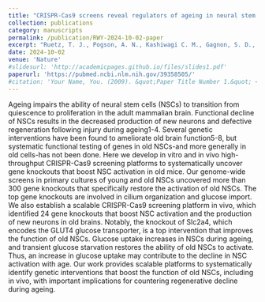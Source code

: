 ```yaml
---
title: "CRISPR-Cas9 screens reveal regulators of ageing in neural stem cells"
collection: publications
category: manuscripts
permalink: /publication/RWY-2024-10-02-paper
excerpt: "Ruetz, T. J., Pogson, A. N., Kashiwagi C. M., Gagnon, S. D., Morton B., Sun, E. D., Na, J., __Yeo, R. W.__, Leeman, D. S., Morgens, D. W., Tsui, C. K., Li, A., Bassik, M. C. & Brunet, A.  _Nature_  (2024)"
date: 2024-10-02
venue: 'Nature'
#slidesurl: 'http://academicpages.github.io/files/slides1.pdf'
paperurl: 'https://pubmed.ncbi.nlm.nih.gov/39358505/'
#citation: 'Your Name, You. (2009). &quot;Paper Title Number 1.&quot; <i>Journal 1</i>. 1(1).'
---
```


Ageing impairs the ability of neural stem cells (NSCs) to transition from quiescence to proliferation in the adult mammalian brain. Functional decline of NSCs results in the decreased production of new neurons and defective regeneration following injury during ageing1-4. Several genetic interventions have been found to ameliorate old brain function5-8, but systematic functional testing of genes in old NSCs-and more generally in old cells-has not been done. Here we develop in vitro and in vivo high-throughput CRISPR-Cas9 screening platforms to systematically uncover gene knockouts that boost NSC activation in old mice. Our genome-wide screens in primary cultures of young and old NSCs uncovered more than 300 gene knockouts that specifically restore the activation of old NSCs. The top gene knockouts are involved in cilium organization and glucose import. We also establish a scalable CRISPR-Cas9 screening platform in vivo, which identified 24 gene knockouts that boost NSC activation and the production of new neurons in old brains. Notably, the knockout of Slc2a4, which encodes the GLUT4 glucose transporter, is a top intervention that improves the function of old NSCs. Glucose uptake increases in NSCs during ageing, and transient glucose starvation restores the ability of old NSCs to activate. Thus, an increase in glucose uptake may contribute to the decline in NSC activation with age. Our work provides scalable platforms to systematically identify genetic interventions that boost the function of old NSCs, including in vivo, with important implications for countering regenerative decline during ageing.
	